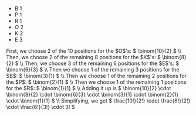 <ul>
<li> B 1
<li> P 1
<li> R 1
<li> O 2
<li> K 2
<li> E 3
</ul>
First, we choose 2 of the 10 positions for the $O$'s: $ \binom{10}{2} $ \\
Then, we choose 2 of the remaining 8 positions for the $K$'s: $ \binom{8}{2} $ \\
Then, we choose 3 of the remaining 6 positions for the $E$'s: $ \binom{6}{3} $ \\
Then we choose 1 of the remaining 3 positions for the $B$: $ \binom{3}{1} $ \\
Then we choose 1 of the remaining 2 positions for the $P$: $ \binom{2}{1} $ \\
Then we choose 1 of the remaining 1 positions for the $R$: $ \binom{1}{1} $ \\
Adding it up is $ \binom{10}{2} \cdot \binom{8}{2} \cdot \binom{6}{3} \cdot \binom{3}{1} \cdot \binom{2}{1} \cdot \binom{1}{1} $ \\
Simplifying, we get $ \frac{10!}{2!} \cdot \frac{8!}{2!} \cdot \frac{6!}{3!} \cdot 3! $
